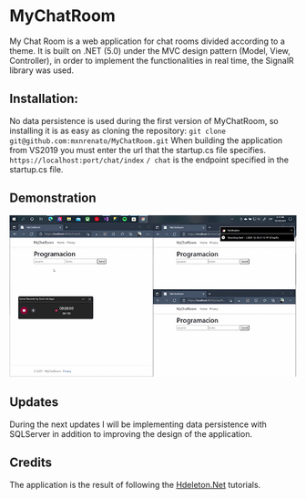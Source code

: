 # MyChatRoom
My Chat Room is a web application for chat rooms divided according to a theme. It is built on .NET (5.0) under the MVC design pattern (Model, View, Controller), in order to implement the functionalities in real time, the SignalR library was used.

## Installation:
No data persistence is used during the first version of MyChatRoom, so installing it is as easy as cloning the repository: 
`git clone git@github.com:mxnrenato/MyChatRoom.git`
When building the application from VS2019 you must enter the url that the startup.cs file specifies.
`https://localhost:port/chat/index`
`/ chat` is the endpoint specified in the startup.cs file.

## Demonstration

![image](https://github.com/mxnrenato/MyChatRoom/blob/master/MyChatRoom/wwwroot/showVideo.gif)

## Updates

During the next updates I will be implementing data persistence with SQLServer in addition to improving the design of the application.

## Credits
The application is the result of following the [Hdeleton.Net](https://hdeleon.net/ "Hdeleton.Net") tutorials.
